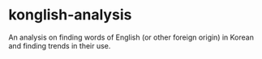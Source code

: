 # konglish-analysis
An analysis on finding words of English (or other foreign origin) in Korean and finding trends in their use.
